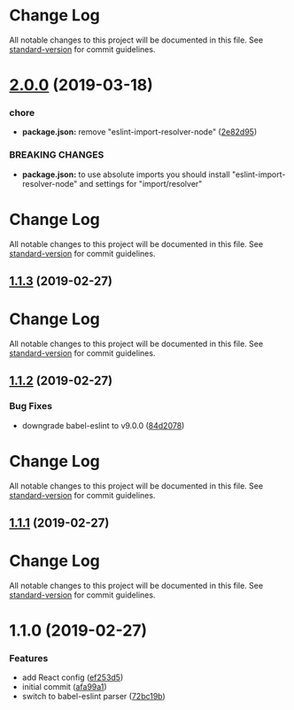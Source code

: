 # Change Log

All notable changes to this project will be documented in this file. See [standard-version](https://github.com/conventional-changelog/standard-version) for commit guidelines.

# [2.0.0](https://github.com/urbica/eslint-config-urbica/compare/v1.1.3...v2.0.0) (2019-03-18)


### chore

* **package.json:** remove "eslint-import-resolver-node" ([2e82d95](https://github.com/urbica/eslint-config-urbica/commit/2e82d95))


### BREAKING CHANGES

* **package.json:** to use absolute imports you should install "eslint-import-resolver-node" and
settings for "import/resolver"



# Change Log

All notable changes to this project will be documented in this file. See [standard-version](https://github.com/conventional-changelog/standard-version) for commit guidelines.

## [1.1.3](https://github.com/urbica/eslint-config-urbica/compare/v1.1.2...v1.1.3) (2019-02-27)



# Change Log

All notable changes to this project will be documented in this file. See [standard-version](https://github.com/conventional-changelog/standard-version) for commit guidelines.

## [1.1.2](https://github.com/urbica/eslint-config-urbica/compare/v1.1.1...v1.1.2) (2019-02-27)


### Bug Fixes

* downgrade babel-eslint to v9.0.0 ([84d2078](https://github.com/urbica/eslint-config-urbica/commit/84d2078))



# Change Log

All notable changes to this project will be documented in this file. See [standard-version](https://github.com/conventional-changelog/standard-version) for commit guidelines.

## [1.1.1](https://github.com/urbica/eslint-config-urbica/compare/v1.1.0...v1.1.1) (2019-02-27)



# Change Log

All notable changes to this project will be documented in this file. See [standard-version](https://github.com/conventional-changelog/standard-version) for commit guidelines.

# 1.1.0 (2019-02-27)


### Features

* add React config ([ef253d5](https://github.com/urbica/eslint-config-urbica/commit/ef253d5))
* initial commit ([afa99a1](https://github.com/urbica/eslint-config-urbica/commit/afa99a1))
* switch to babel-eslint parser ([72bc19b](https://github.com/urbica/eslint-config-urbica/commit/72bc19b))
